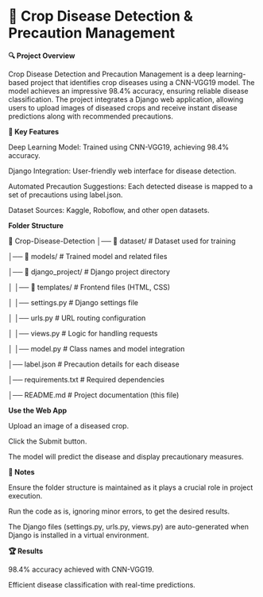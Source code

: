# 🌱 Crop Disease Detection & Precaution Management

**🔍 Project Overview**

Crop Disease Detection and Precaution Management is a deep learning-based project that identifies crop diseases using a CNN-VGG19 model. The model achieves an impressive 98.4% accuracy, ensuring reliable disease classification. The project integrates a Django web application, allowing users to upload images of diseased crops and receive instant disease predictions along with recommended precautions.

**🚀 Key Features**

Deep Learning Model: Trained using CNN-VGG19, achieving 98.4% accuracy.

Django Integration: User-friendly web interface for disease detection.

Automated Precaution Suggestions: Each detected disease is mapped to a set of precautions using label.json.

Dataset Sources: Kaggle, Roboflow, and other open datasets.

**Folder Structure**

📂 Crop-Disease-Detection
│── 📂 dataset/                 # Dataset used for training

│── 📂 models/                  # Trained model and related files

│── 📂 django_project/           # Django project directory

│   │── 📂 templates/            # Frontend files (HTML, CSS)

│   │── settings.py              # Django settings file

│   │── urls.py                  # URL routing configuration

│   │── views.py                 # Logic for handling requests

│   │── model.py                 # Class names and model integration

│── label.json                   # Precaution details for each disease

│── requirements.txt              # Required dependencies

│── README.md                     # Project documentation (this file)

**Use the Web App**

Upload an image of a diseased crop.

Click the Submit button.

The model will predict the disease and display precautionary measures.

**📌 Notes**

Ensure the folder structure is maintained as it plays a crucial role in project execution.

Run the code as is, ignoring minor errors, to get the desired results.

The Django files (settings.py, urls.py, views.py) are auto-generated when Django is installed in a virtual environment.

**🏆 Results**

98.4% accuracy achieved with CNN-VGG19.

Efficient disease classification with real-time predictions.

